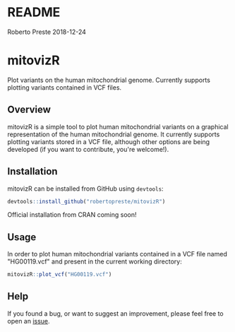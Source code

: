README
================
Roberto Preste
2018-12-24

mitovizR
========

Plot variants on the human mitochondrial genome. Currently supports plotting variants contained in VCF files.

Overview
--------

mitovizR is a simple tool to plot human mitochondrial variants on a graphical representation of the human mitochondrial genome. It currently supports plotting variants stored in a VCF file, although other options are being developed (if you want to contribute, you're welcome!).

Installation
------------

mitovizR can be installed from GitHub using `devtools`:

``` r
devtools::install_github("robertopreste/mitovizR")
```

Official installation from CRAN coming soon!

Usage
-----

In order to plot human mitochondrial variants contained in a VCF file named "HG00119.vcf" and present in the current working directory:

``` r
mitovizR::plot_vcf("HG00119.vcf")
```

Help
----

If you found a bug, or want to suggest an improvement, please feel free to open an [issue](https://github.com/robertopreste/mitovizR/issues).
